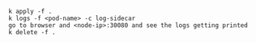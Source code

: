         k apply -f .
        k logs -f <pod-name> -c log-sidecar
        go to browser and <node-ip>:30080 and see the logs getting printed
        k delete -f .

